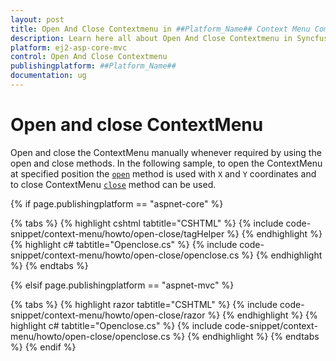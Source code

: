 ```yaml
---
layout: post
title: Open And Close Contextmenu in ##Platform_Name## Context Menu Component
description: Learn here all about Open And Close Contextmenu in Syncfusion ##Platform_Name## Context Menu component of Syncfusion Essential JS 2 and more.
platform: ej2-asp-core-mvc
control: Open And Close Contextmenu
publishingplatform: ##Platform_Name##
documentation: ug
---
```


# Open and close ContextMenu

Open and close the ContextMenu manually whenever required by using the open and close methods. In the following sample, to open the ContextMenu at specified position the [`open`](https://help.syncfusion.com/cr/cref_files/aspnetcore-js2/aspnetcore/Syncfusion.EJ2~Syncfusion.EJ2.Navigations.ContextMenu~OnOpen.html) method is used with `X` and `Y` coordinates
and to close ContextMenu [`close`](https://help.syncfusion.com/cr/cref_files/aspnetcore-js2/aspnetcore/Syncfusion.EJ2~Syncfusion.EJ2.Navigations.ContextMenu~OnClose.html) method can be used.

{% if page.publishingplatform == "aspnet-core" %}

{% tabs %}
{% highlight cshtml tabtitle="CSHTML" %}
{% include code-snippet/context-menu/howto/open-close/tagHelper %}
{% endhighlight %}
{% highlight c# tabtitle="Openclose.cs" %}
{% include code-snippet/context-menu/howto/open-close/openclose.cs %}
{% endhighlight %}
{% endtabs %}

{% elsif page.publishingplatform == "aspnet-mvc" %}

{% tabs %}
{% highlight razor tabtitle="CSHTML" %}
{% include code-snippet/context-menu/howto/open-close/razor %}
{% endhighlight %}
{% highlight c# tabtitle="Openclose.cs" %}
{% include code-snippet/context-menu/howto/open-close/openclose.cs %}
{% endhighlight %}
{% endtabs %}
{% endif %}


